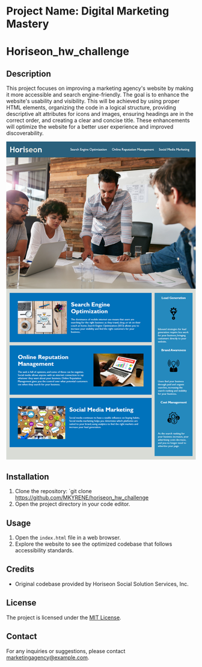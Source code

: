 
# Project Name: Digital Marketing Mastery
# Horiseon_hw_challenge

## Description
This project focuses on improving a marketing agency's website by making it more accessible and search engine-friendly. The goal is to enhance the website's usability and visibility. This will be achieved by using proper HTML elements, organizing the code in a logical structure, providing descriptive alt attributes for icons and images, ensuring headings are in the correct order, and creating a clear and concise title. These enhancements will optimize the website for a better user experience and improved discoverability.

![website screenshot](./assets/images/01-html-css-git-homework-demo.png)
## Installation
1. Clone the repository: `git clone https://github.com/MKYRENE/horiseon_hw_challenge
2. Open the project directory in your code editor.

## Usage
1. Open the `index.html` file in a web browser.
2. Explore the website to see the optimized codebase that follows accessibility standards.

## Credits
- Original codebase provided by Horiseon Social Solution Services, Inc.

## License
The project is licensed under the [MIT License](https://opensource.org/licenses/MIT).

## Contact
For any inquiries or suggestions, please contact [marketingagency@example.com](mailto:marketingagency@example.com).

